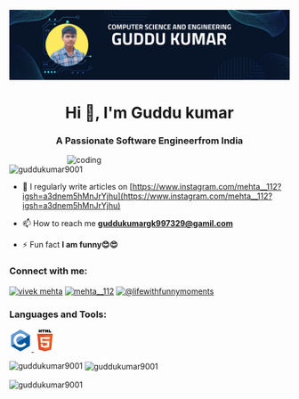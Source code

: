 ![logo](https://github.com/guddukumar9001/guddukumar9001/blob/main/dp3.png)
<h1 align="center">Hi 👋, I'm Guddu kumar</h1>
<h3 align="center">A Passionate Software Engineerfrom India</h3>

<img align="right" alt="coding" width="400" src="https://user-images.githubusercontent.com/55389276/140866485-8fb1c876-9a8f-4d6a-98dc-08c4981eaf70.gif">


<p align="left"> <img src="https://komarev.com/ghpvc/?username=guddukumar9001&label=Profile%20views&color=0e75b6&style=flat" alt="guddukumar9001" /> </p>

- 📝 I regularly write articles on [https://www.instagram.com/mehta__112?igsh=a3dnem5hMnJrYjhu](https://www.instagram.com/mehta__112?igsh=a3dnem5hMnJrYjhu)

- 📫 How to reach me **guddukumargk997329@gamil.com**

- ⚡ Fun fact **I am funny😊😍**

<h3 align="left">Connect with me:</h3>
<p align="left">
<a href="https://fb.com/vivek mehta" target="blank"><img align="center" src="https://raw.githubusercontent.com/rahuldkjain/github-profile-readme-generator/master/src/images/icons/Social/facebook.svg" alt="vivek mehta" height="30" width="40" /></a>
<a href="https://instagram.com/mehta__112" target="blank"><img align="center" src="https://raw.githubusercontent.com/rahuldkjain/github-profile-readme-generator/master/src/images/icons/Social/instagram.svg" alt="mehta__112" height="30" width="40" /></a>
<a href="https://www.youtube.com/c/@lifewithfunnymoments" target="blank"><img align="center" src="https://raw.githubusercontent.com/rahuldkjain/github-profile-readme-generator/master/src/images/icons/Social/youtube.svg" alt="@lifewithfunnymoments" height="30" width="40" /></a>
</p>

<h3 align="left">Languages and Tools:</h3>

<p align="left"> <a href="https://www.cprogramming.com/" target="_blank" rel="noreferrer"> <img src="https://raw.githubusercontent.com/devicons/devicon/master/icons/c/c-original.svg" alt="c" width="40" height="40"/> </a> <a href="https://www.w3.org/html/" target="_blank" rel="noreferrer"> <img src="https://raw.githubusercontent.com/devicons/devicon/master/icons/html5/html5-original-wordmark.svg" alt="html5" width="40" height="40"/> </a> </p>

<p><img align="left" src="https://github-readme-stats.vercel.app/api/top-langs?username=guddukumar9001&show_icons=true&locale=en&layout=compact" alt="guddukumar9001" /></p>


<p>&nbsp;<img align="center" src="https://github-readme-stats.vercel.app/api?username=guddukumar9001&show_icons=true&locale=en" alt="guddukumar9001" /></p>

<p><img align="center" src="https://github-readme-streak-stats.herokuapp.com/?user=guddukumar9001&" alt="guddukumar9001" /></p>




